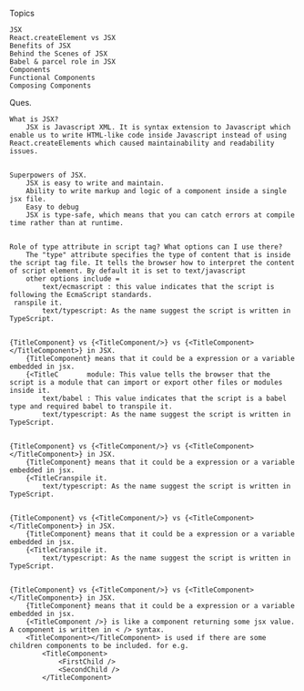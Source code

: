 Topics

    JSX
    React.createElement vs JSX
    Benefits of JSX
    Behind the Scenes of JSX
    Babel & parcel role in JSX
    Components
    Functional Components
    Composing Components


Ques.

    What is JSX?
        JSX is Javascript XML. It is syntax extension to Javascript which enable us to write HTML-like code inside Javascript instead of using React.createElements which caused maintainability and readability issues.


    Superpowers of JSX.
        JSX is easy to write and maintain.
        Ability to write markup and logic of a component inside a single jsx file.
        Easy to debug
        JSX is type-safe, which means that you can catch errors at compile time rather than at runtime.


    Role of type attribute in script tag? What options can I use there?
        The "type" attribute specifies the type of content that is inside the script tag file. It tells the browser how to interpret the content of script element. By default it is set to text/javascript
        other options include =
            text/ecmascript : this value indicates that the script is following the EcmaScript standards.
     ranspile it.
            text/typescript: As the name suggest the script is written in TypeScript.


    {TitleComponent} vs {<TitleComponent/>} vs {<TitleComponent></TitleComponent>} in JSX.
        {TitleComponent} means that it could be a expression or a variable embedded in jsx.
        {<TitleC       module: This value tells the browser that the script is a module that can import or export other files or modules inside it.
            text/babel : This value indicates that the script is a babel type and required babel to transpile it.
            text/typescript: As the name suggest the script is written in TypeScript.


    {TitleComponent} vs {<TitleComponent/>} vs {<TitleComponent></TitleComponent>} in JSX.
        {TitleComponent} means that it could be a expression or a variable embedded in jsx.
        {<TitleCranspile it.
            text/typescript: As the name suggest the script is written in TypeScript.


    {TitleComponent} vs {<TitleComponent/>} vs {<TitleComponent></TitleComponent>} in JSX.
        {TitleComponent} means that it could be a expression or a variable embedded in jsx.
        {<TitleCranspile it.
            text/typescript: As the name suggest the script is written in TypeScript.


    {TitleComponent} vs {<TitleComponent/>} vs {<TitleComponent></TitleComponent>} in JSX.
        {TitleComponent} means that it could be a expression or a variable embedded in jsx.
        {<TitleComponent />} is like a component returning some jsx value. A component is written in < /> syntax.
        <TitleComponent></TitleComponent> is used if there are some children components to be included. for e.g.
            <TitleComponent>
                <FirstChild />
                <SecondChild />
            </TitleComponent>
